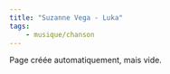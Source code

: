 ```yaml
---
title: "Suzanne Vega - Luka"
tags:
    - musique/chanson
---
```


Page créée automatiquement, mais vide.
